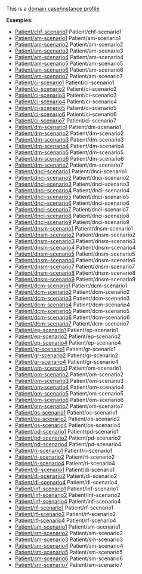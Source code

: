 This is a [domain case/instance profile](profiles.html#domain-profiles)

**Examples:**

*   [Patient/chf-scenario1](Patient-chf-scenario1.html) Patient/chf-scenario1
*   [Patient/am-scenario1](Patient-am-scenario1.html) Patient/am-scenario1
*   [Patient/am-scenario2](Patient-am-scenario2.html) Patient/am-scenario2
*   [Patient/am-scenario3](Patient-am-scenario3.html) Patient/am-scenario3
*   [Patient/am-scenario4](Patient-am-scenario4.html) Patient/am-scenario4
*   [Patient/am-scenario5](Patient-am-scenario5.html) Patient/am-scenario5
*   [Patient/am-scenario6](Patient-am-scenario6.html) Patient/am-scenario6
*   [Patient/am-scenario7](Patient-am-scenario7.html) Patient/am-scenario7
*   [Patient/ci-scenario1](Patient-ci-scenario1.html) Patient/ci-scenario1
*   [Patient/ci-scenario2](Patient-ci-scenario2.html) Patient/ci-scenario2
*   [Patient/ci-scenario3](Patient-ci-scenario3.html) Patient/ci-scenario3
*   [Patient/ci-scenario4](Patient-ci-scenario4.html) Patient/ci-scenario4
*   [Patient/ci-scenario5](Patient-ci-scenario5.html) Patient/ci-scenario5
*   [Patient/ci-scenario6](Patient-ci-scenario6.html) Patient/ci-scenario6
*   [Patient/ci-scenario7](Patient-ci-scenario7.html) Patient/ci-scenario7
*   [Patient/dm-scenario1](Patient-dm-scenario1.html) Patient/dm-scenario1
*   [Patient/dm-scenario2](Patient-dm-scenario2.html) Patient/dm-scenario2
*   [Patient/dm-scenario3](Patient-dm-scenario3.html) Patient/dm-scenario3
*   [Patient/dm-scenario4](Patient-dm-scenario4.html) Patient/dm-scenario4
*   [Patient/dm-scenario5](Patient-dm-scenario5.html) Patient/dm-scenario5
*   [Patient/dm-scenario6](Patient-dm-scenario6.html) Patient/dm-scenario6
*   [Patient/dm-scenario7](Patient-dm-scenario7.html) Patient/dm-scenario7
*   [Patient/dnci-scenario1](Patient-dnci-scenario1.html) Patient/dnci-scenario1
*   [Patient/dnci-scenario2](Patient-dnci-scenario2.html) Patient/dnci-scenario2
*   [Patient/dnci-scenario3](Patient-dnci-scenario3.html) Patient/dnci-scenario3
*   [Patient/dnci-scenario4](Patient-dnci-scenario4.html) Patient/dnci-scenario4
*   [Patient/dnci-scenario5](Patient-dnci-scenario5.html) Patient/dnci-scenario5
*   [Patient/dnci-scenario6](Patient-dnci-scenario6.html) Patient/dnci-scenario6
*   [Patient/dnci-scenario7](Patient-dnci-scenario7.html) Patient/dnci-scenario7
*   [Patient/dnci-scenario8](Patient-dnci-scenario8.html) Patient/dnci-scenario8
*   [Patient/dnci-scenario9](Patient-dnci-scenario9.html) Patient/dnci-scenario9
*   [Patient/dnsm-scenario1](Patient-dnsm-scenario1.html) Patient/dnsm-scenario1
*   [Patient/dnsm-scenario2](Patient-dnsm-scenario2.html) Patient/dnsm-scenario2
*   [Patient/dnsm-scenario3](Patient-dnsm-scenario3.html) Patient/dnsm-scenario3
*   [Patient/dnsm-scenario4](Patient-dnsm-scenario4.html) Patient/dnsm-scenario4
*   [Patient/dnsm-scenario5](Patient-dnsm-scenario5.html) Patient/dnsm-scenario5
*   [Patient/dnsm-scenario6](Patient-dnsm-scenario6.html) Patient/dnsm-scenario6
*   [Patient/dnsm-scenario7](Patient-dnsm-scenario7.html) Patient/dnsm-scenario7
*   [Patient/dnsm-scenario8](Patient-dnsm-scenario8.html) Patient/dnsm-scenario8
*   [Patient/dnsm-scenario9](Patient-dnsm-scenario9.html) Patient/dnsm-scenario9
*   [Patient/dcm-scenario1](Patient-dcm-scenario1.html) Patient/dcm-scenario1
*   [Patient/dcm-scenario2](Patient-dcm-scenario2.html) Patient/dcm-scenario2
*   [Patient/dcm-scenario3](Patient-dcm-scenario3.html) Patient/dcm-scenario3
*   [Patient/dcm-scenario4](Patient-dcm-scenario4.html) Patient/dcm-scenario4
*   [Patient/dcm-scenario5](Patient-dcm-scenario5.html) Patient/dcm-scenario5
*   [Patient/dcm-scenario6](Patient-dcm-scenario6.html) Patient/dcm-scenario6
*   [Patient/dcm-scenario7](Patient-dcm-scenario7.html) Patient/dcm-scenario7
*   [Patient/ep-scenario1](Patient-ep-scenario1.html) Patient/ep-scenario1
*   [Patient/ep-scenario2](Patient-ep-scenario2.html) Patient/ep-scenario2
*   [Patient/ep-scenario4](Patient-ep-scenario4.html) Patient/ep-scenario4
*   [Patient/gr-scenario1](Patient-gr-scenario1.html) Patient/gr-scenario1
*   [Patient/gr-scenario2](Patient-gr-scenario2.html) Patient/gr-scenario2
*   [Patient/gr-scenario4](Patient-gr-scenario4.html) Patient/gr-scenario4
*   [Patient/om-scenario1](Patient-om-scenario1.html) Patient/om-scenario1
*   [Patient/om-scenario2](Patient-om-scenario2.html) Patient/om-scenario2
*   [Patient/om-scenario3](Patient-om-scenario3.html) Patient/om-scenario3
*   [Patient/om-scenario4](Patient-om-scenario4.html) Patient/om-scenario4
*   [Patient/om-scenario5](Patient-om-scenario5.html) Patient/om-scenario5
*   [Patient/om-scenario6](Patient-om-scenario6.html) Patient/om-scenario6
*   [Patient/om-scenario7](Patient-om-scenario7.html) Patient/om-scenario7
*   [Patient/os-scenario1](Patient-os-scenario1.html) Patient/os-scenario1
*   [Patient/os-scenario2](Patient-os-scenario2.html) Patient/os-scenario2
*   [Patient/os-scenario4](Patient-os-scenario4.html) Patient/os-scenario4
*   [Patient/pd-scenario1](Patient-pd-scenario1.html) Patient/pd-scenario1
*   [Patient/pd-scenario2](Patient-pd-scenario2.html) Patient/pd-scenario2
*   [Patient/pd-scenario4](Patient-pd-scenario4.html) Patient/pd-scenario4
*   [Patient/ri-scenario1](Patient-ri-scenario1.html) Patient/ri-scenario1
*   [Patient/ri-scenario2](Patient-ri-scenario2.html) Patient/ri-scenario2
*   [Patient/ri-scenario4](Patient-ri-scenario4.html) Patient/ri-scenario4
*   [Patient/di-scenario1](Patient-di-scenario1.html) Patient/di-scenario1
*   [Patient/di-scenario2](Patient-di-scenario2.html) Patient/di-scenario2
*   [Patient/di-scenario4](Patient-di-scenario4.html) Patient/di-scenario4
*   [Patient/inf-scenario1](Patient-inf-scenario1.html) Patient/inf-scenario1
*   [Patient/inf-scenario2](Patient-inf-scenario2.html) Patient/inf-scenario2
*   [Patient/inf-scenario4](Patient-inf-scenario4.html) Patient/inf-scenario4
*   [Patient/rf-scenario1](Patient-rf-scenario1.html) Patient/rf-scenario1
*   [Patient/rf-scenario2](Patient-rf-scenario2.html) Patient/rf-scenario2
*   [Patient/rf-scenario4](Patient-rf-scenario4.html) Patient/rf-scenario4
*   [Patient/sm-scenario1](Patient-sm-scenario1.html) Patient/sm-scenario1
*   [Patient/sm-scenario2](Patient-sm-scenario2.html) Patient/sm-scenario2
*   [Patient/sm-scenario3](Patient-sm-scenario3.html) Patient/sm-scenario3
*   [Patient/sm-scenario4](Patient-sm-scenario4.html) Patient/sm-scenario4
*   [Patient/sm-scenario5](Patient-sm-scenario5.html) Patient/sm-scenario5
*   [Patient/sm-scenario6](Patient-sm-scenario6.html) Patient/sm-scenario6
*   [Patient/sm-scenario7](Patient-sm-scenario7.html) Patient/sm-scenario7